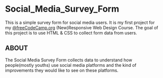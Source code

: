 # Social_Media_Survey_Form
This is a simple survey form for social media users. It is my first project for my [@freeCodeCamp.org](/www.github.com/freeCodeCamp) (New)Responsive Web Design Course.
The goal of this project is to use HTML & CSS to collect form data from users.

## ABOUT
The Social Media Survey Form collects data to understand how people(mostly youths) use social media platforms and the kind of improvements they would like to see on these platforms.

